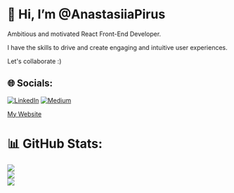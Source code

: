 # 👋 Hi, I’m @AnastasiiaPirus
Ambitious and motivated React Front-End Developer.

I have the skills to drive and create engaging and intuitive user experiences.

Let's collaborate :)


## 🌐 Socials:
[![LinkedIn](https://img.shields.io/badge/LinkedIn-%230077B5.svg?logo=linkedin&logoColor=white)](https://linkedin.com/in/anastasia-pirus) [![Medium](https://img.shields.io/badge/Medium-12100E?logo=medium&logoColor=white)](https://medium.com/@a.pirus) 

[My Website](https://www.pirus.dev)

# 📊 GitHub Stats:
![](https://github-readme-stats.vercel.app/api?username=AnastasiiaPirus&theme=bear&hide_border=true&include_all_commits=false&count_private=false)<br/>
![](https://github-readme-streak-stats.herokuapp.com/?user=AnastasiiaPirus&theme=bear&hide_border=true)<br/>
![](https://github-readme-stats.vercel.app/api/top-langs/?username=AnastasiiaPirus&theme=bear&hide_border=true&include_all_commits=false&count_private=false&layout=compact)

<!-- Proudly created with GPRM ( https://gprm.itsvg.in ) -->
